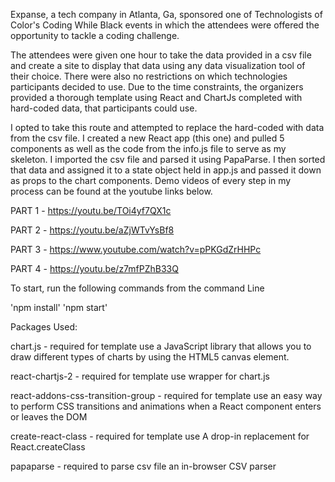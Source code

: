 Expanse, a tech company in Atlanta, Ga, sponsored one of Technologists of Color's Coding While Black events in which the attendees were offered the opportunity to tackle a coding challenge.

The attendees were given one hour to take the data provided in a csv file and create a site to display that data using any data visualization tool of their choice. There were also no restrictions on which technologies participants decided to use. Due to the time constraints, the organizers provided a thorough template using React and ChartJs completed with hard-coded data, that participants could use.

I opted to take this route and attempted to replace the hard-coded with data from the csv file. I created a new React app (this one) and pulled 5 components as well as the code from the info.js file to serve as my skeleton. I imported the csv file and parsed it using PapaParse. I then sorted that data and assigned it to a state object held in app.js and passed it down as props to the chart components. Demo videos of every step in my process can be found at the youtube links below.

PART 1 - https://youtu.be/TOi4yf7QX1c

PART 2 - https://youtu.be/aZjWTvYsBf8

PART 3 - https://www.youtube.com/watch?v=pPKGdZrHHPc

PART 4 - https://youtu.be/z7mfPZhB33Q


To start, run the following commands from the command Line

'npm install'
'npm start'


Packages Used:

chart.js - required for template use
  a JavaScript library that allows you to draw different types of charts by using the HTML5 canvas element.


react-chartjs-2 - required for template use
  wrapper for chart.js

react-addons-css-transition-group - required for template use
  an easy way to perform CSS transitions and animations when a React component enters or leaves the DOM

create-react-class - required for template use
  A drop-in replacement for React.createClass

papaparse - required to parse csv file
  an in-browser CSV parser
